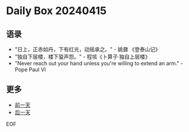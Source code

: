 # Daily Box 20240415

## 语录
- "日上，正赤如丹，下有红光，动摇承之。" - 姚鼐 《登泰山记》
- "独自下层楼，楼下蛩声怨。" - 程垓《卜算子·独自上层楼》
- "Never reach out your hand unless you're willing to extend an arm." - Pope Paul VI

## 更多
- [前一天](daily-box-20240414.md)
- [后一天](daily-box-20240416.md)

EOF